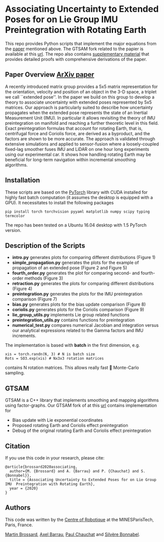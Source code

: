 

Associating Uncertainty to Extended Poses for on Lie Group IMU  Preintegration with Rotating Earth
==================================================================================================

This repo provides Python scripts that implement the major equations from the [paper](https://arxiv.org/pdf/2007.14097.pdf) mentioned above. The GTSAM fork related to the papier is available at this [url](https://github.com/mbrossar/gtsam). The repo also contains [supplementary material](https://github.com/mbrossar/SE2-3-/raw/master/supplementary_material.pdf) that provides detailed proofs with comprehensive derivations of the paper.

Paper Overview [ArXiv paper](https://arxiv.org/pdf/2007.14097.pdf)
---------------------------------------------
A recently introduced matrix group provides a 5x5 matrix representation for the  orientation, velocity and position of an object  in the 3-D space, a triplet we call ``extended pose''. In the paper we build on this group to develop a theory to associate uncertainty with extended poses represented by 5x5 matrices. Our approach is particularly suited to describe how uncertainty propagates when the extended pose represents the state of an Inertial Measurement Unit (IMU). In particular it allows  revisiting the theory of IMU preintegration on manifold and  reaching a further theoretic level in this field. Exact preintegration formulas that account for rotating Earth, that is, centrifugal force and Coriolis force, are derived as a byproduct, and the factors are shown to be more accurate. The approach is validated through extensive simulations and applied to sensor-fusion where a loosely-coupled fixed-lag smoother fuses IMU and LiDAR on   one hour long   experiments using our experimental car. It shows how handling rotating Earth may be beneficial for long-term navigation within incremental smoothing algorithms.

Installation
-------------------
These scripts are based on the [PyTorch](https://pytorch.org/) library with CUDA installed for highly fast batch computation (it assumes the desktop is equipped with a GPU). It necessitates to install the following packages

```
pip install torch torchvision pyyaml matplotlib numpy scipy typing termcolor
```

The repo has been tested on a Ubuntu 16.04 desktop with 1.5 PyTorch version.

Description of the Scripts
------------------
* **intro.py** generates plots for comparing different distributions (Figure 1)
* **simple_propagation.py**	generates the plots for the example of propagation of an extended pose (Figure 2 and Figure 5)
* **fourth_order.py** generates the plot for comparing second- and fourth-order methods (Figure 3)
* **retraction.py**	generates the plots for comparing different distributions (Figure 4)
* **preintegration.py** generates the plots for the IMU preintegration comparison (Figure 7)
* **bias.py** generates plots for the bias update comparison (Figure 8)
* **coriolis.py** generates plots for the Coriolis comparison (Figure 9)
* **lie_group_utils.py** implements Lie group related functions
* **preintegration_utils.py** contains functions for preintegration
* **numerical_test.py** compares numerical Jacobian and integration versus our analytical expressions related to the Gamma factors and IMU increments.

The implementation is based with **batch** in the first dimension, e.g. 

```
xis = torch.randn(N, 3) # N is batch size
Rots = SO3.exp(xis) # Nx3x3 rotation matrices
```
contains N rotation matrices. This allows really fast  :rocket: Monte-Carlo sampling.


GTSAM
---------------------
GTSAM is a C++ library that implements smoothing and mapping algorithms using factor-graphs. Our GTSAM fork of at this [url](https://github.com/mbrossar/gtsam) contains implementation for
* Bias update with Lie exponential coordinates
* Proposed rotating Earth and Coriolis effect preintegration
* Debug of the original rotating Earth and Coriolis effect preintegration

## Citation

If you use this code in your research, please cite:

```
@article{brossard2020associating,
  author={M. {Brossard} and A. {Barrau} and P. {Chauchat} and S. {Bonnabel}},
  title = {Associating Uncertainty to Extended Poses for on Lie Group IMU  Preintegration with Rotating Earth},
  year = {2020}
}
```

## Authors

This code was written by the [Centre of Robotique](http://caor-mines-paristech.fr/en/home/) at the MINESParisTech, Paris, France.

[Martin
Brossard](mailto:martin.brossard@mines-paristech.fr), [Axel
Barrau](mailto:axel.barrau@safrangroup.com), [Paul Chauchat](mailto:paul.chauchat@isae-supaero.fr) and [Silvère
Bonnabel](mailto:silvere.bonnabel@mines-paristech.fr).
